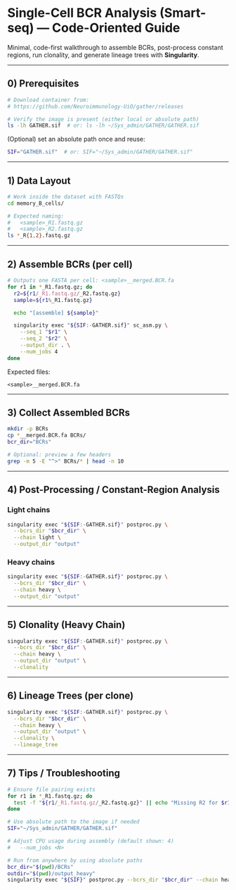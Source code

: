# Single-Cell BCR Analysis (Smart-seq) — Code-Oriented Guide

Minimal, code-first walkthrough to assemble BCRs, post-process constant regions, run clonality, and generate lineage trees with **Singularity**.

---

## 0) Prerequisites

```bash
# Download container from:
# https://github.com/Neuroimmunology-UiO/gather/releases

# Verify the image is present (either local or absolute path)
ls -lh GATHER.sif  # or: ls -lh ~/Sys_admin/GATHER/GATHER.sif
```

(Optional) set an absolute path once and reuse:
```bash
SIF="GATHER.sif"  # or: SIF="~/Sys_admin/GATHER/GATHER.sif"
```

---

## 1) Data Layout

```bash
# Work inside the dataset with FASTQs
cd memory_B_cells/

# Expected naming:
#   <sample>_R1.fastq.gz
#   <sample>_R2.fastq.gz
ls *_R{1,2}.fastq.gz
```

---

## 2) Assemble BCRs (per cell)

```bash
# Outputs one FASTA per cell: <sample>__merged.BCR.fa
for r1 in *_R1.fastq.gz; do
  r2=${r1/_R1.fastq.gz/_R2.fastq.gz}
  sample=${r1%_R1.fastq.gz}

  echo "[assemble] ${sample}"

  singularity exec "${SIF:-GATHER.sif}" sc_asm.py \
    --seq_1 "$r1" \
    --seq_2 "$r2" \
    --output_dir . \
    --num_jobs 4
done
```

Expected files:
```text
<sample>__merged.BCR.fa
```

---

## 3) Collect Assembled BCRs

```bash
mkdir -p BCRs
cp *__merged.BCR.fa BCRs/
bcr_dir="BCRs"

# Optional: preview a few headers
grep -m 5 -E "^>" BCRs/* | head -n 10
```

---

## 4) Post-Processing / Constant-Region Analysis

### Light chains
```bash
singularity exec "${SIF:-GATHER.sif}" postproc.py \
  --bcrs_dir "$bcr_dir" \
  --chain light \
  --output_dir "output"
```

### Heavy chains
```bash
singularity exec "${SIF:-GATHER.sif}" postproc.py \
  --bcrs_dir "$bcr_dir" \
  --chain heavy \
  --output_dir "output"
```

---

## 5) Clonality (Heavy Chain)

```bash
singularity exec "${SIF:-GATHER.sif}" postproc.py \
  --bcrs_dir "$bcr_dir" \
  --chain heavy \
  --output_dir "output" \
  --clonality
```
---

## 6) Lineage Trees (per clone)

```bash
singularity exec "${SIF:-GATHER.sif}" postproc.py \
  --bcrs_dir "$bcr_dir" \
  --chain heavy \
  --output_dir "output" \
  --clonality \
  --lineage_tree
```
---

## 7) Tips / Troubleshooting

```bash
# Ensure file pairing exists
for r1 in *_R1.fastq.gz; do
  test -f "${r1/_R1.fastq.gz/_R2.fastq.gz}" || echo "Missing R2 for $r1"
done

# Use absolute path to the image if needed
SIF="~/Sys_admin/GATHER/GATHER.sif"

# Adjust CPU usage during assembly (default shown: 4)
#   --num_jobs <N>

# Run from anywhere by using absolute paths
bcr_dir="$(pwd)/BCRs"
outdir="$(pwd)/output_heavy"
singularity exec "${SIF}" postproc.py --bcrs_dir "$bcr_dir" --chain heavy --output_dir "$outdir"
